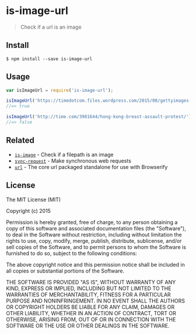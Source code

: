 # is-image-url

> Check if a url is an image


## Install

```
$ npm install --save is-image-url
```


## Usage

```js
var isImageUrl = require('is-image-url');

isImageUrl('https://timedotcom.files.wordpress.com/2015/08/gettyimages-482708894.jpg?quality=65&strip=color&w=1100');
//=> true

isImageUrl('http://time.com/3981644/hong-kong-breast-assault-protest/');
//=> false
```


## Related

- [`is-image`](https://www.npmjs.com/package/is-image) - Check if a filepath is an image
- [`sync-request`](https://www.npmjs.com/package/sync-request) - Make synchronous web requests
- [`url`](https://www.npmjs.com/package/url) - The core url packaged standalone for use with Browserify

## License

The MIT License (MIT)

Copyright (c) 2015 

Permission is hereby granted, free of charge, to any person obtaining a copy
of this software and associated documentation files (the "Software"), to deal
in the Software without restriction, including without limitation the rights
to use, copy, modify, merge, publish, distribute, sublicense, and/or sell
copies of the Software, and to permit persons to whom the Software is
furnished to do so, subject to the following conditions:

The above copyright notice and this permission notice shall be included in all
copies or substantial portions of the Software.

THE SOFTWARE IS PROVIDED "AS IS", WITHOUT WARRANTY OF ANY KIND, EXPRESS OR
IMPLIED, INCLUDING BUT NOT LIMITED TO THE WARRANTIES OF MERCHANTABILITY,
FITNESS FOR A PARTICULAR PURPOSE AND NONINFRINGEMENT. IN NO EVENT SHALL THE
AUTHORS OR COPYRIGHT HOLDERS BE LIABLE FOR ANY CLAIM, DAMAGES OR OTHER
LIABILITY, WHETHER IN AN ACTION OF CONTRACT, TORT OR OTHERWISE, ARISING FROM,
OUT OF OR IN CONNECTION WITH THE SOFTWARE OR THE USE OR OTHER DEALINGS IN THE
SOFTWARE.
